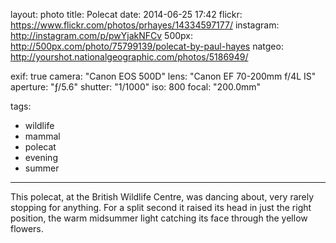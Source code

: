 layout: photo
title: Polecat
date: 2014-06-25 17:42
flickr: https://www.flickr.com/photos/prhayes/14334597177/
instagram: http://instagram.com/p/pwYjakNFCv
500px: http://500px.com/photo/75799139/polecat-by-paul-hayes
natgeo: http://yourshot.nationalgeographic.com/photos/5186949/

exif: true
camera: "Canon EOS 500D"
lens: "Canon EF 70-200mm f/4L IS"
aperture: "ƒ/5.6"
shutter: "1/1000"
iso: 800
focal: "200.0mm"

tags:
  - wildlife
  - mammal
  - polecat
  - evening
  - summer
---

This polecat, at the British Wildlife Centre, was dancing about, very rarely stopping for anything. For a split second it raised its head in just the right position, the warm midsummer light catching its face through the yellow flowers.

